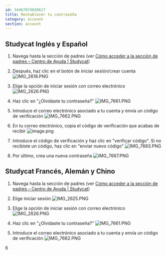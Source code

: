 ```yaml
---
id: 34467074030617
title: Restablecer tu contraseña 
category: account
section: account
---
```

## Studycat Inglés y Español

1. Navega hasta la sección de padres (ver [Cómo acceder a la sección de padres – Centro de Ayuda | Studycat](https://help.studycat.com/hc/en-us/articles/34518228622105/preview/eyJhbGciOiJIUzI1NiJ9.eyJpZCI6MzQ1MTgyMjg2MjIxMDUsImV4cCI6MTcyMDQxMjU1MX0.8DEe5gqzcwGhn9YtGOdFZJbwEjnL1d_JV4GHmWuDeF8))

2. Después, haz clic en el botón de iniciar sesión/crear cuenta ![IMG_2618.PNG](https://help.studycat.com/hc/article_attachments/34482878992025)

3. Elige la opción de iniciar sesión con correo electrónico ![IMG_2626.PNG](https://help.studycat.com/hc/article_attachments/34482878995737)

4. Haz clic en "¿Olvidaste tu contraseña?" ![IMG_7661.PNG](https://help.studycat.com/hc/article_attachments/34469007160729)

5. Introduce el correo electrónico asociado a tu cuenta y envía un código de verificación ![IMG_7662.PNG](https://help.studycat.com/hc/article_attachments/34469007168281)

6. En tu correo electrónico, copia el código de verificación que acabas de recibir ![image.png](https://help.studycat.com/hc/article_attachments/34469007171481)

7. Introduce el código de verificación y haz clic en "verificar código". Si no recibiste un código, haz clic en "enviar nuevo código" ![IMG_7663.PNG](https://help.studycat.com/hc/article_attachments/34469007173273)

8. Por último, crea una nueva contraseña ![IMG_7667.PNG](https://help.studycat.com/hc/article_attachments/34469053229337)

## Studycat Francés, Alemán y Chino

1. Navega hasta la sección de padres (ver [Cómo acceder a la sección de padres – Centro de Ayuda | Studycat](https://help.studycat.com/hc/en-us/articles/34518228622105/preview/eyJhbGciOiJIUzI1NiJ9.eyJpZCI6MzQ1MTgyMjg2MjIxMDUsImV4cCI6MTcyMDQxMjU1MX0.8DEe5gqzcwGhn9YtGOdFZJbwEjnL1d_JV4GHmWuDeF8))

2. Elige iniciar sesión ![IMG_2625.PNG](https://help.studycat.com/hc/article_attachments/34482879039257)

3. Elige la opción de iniciar sesión con correo electrónico ![IMG_2626.PNG](https://help.studycat.com/hc/article_attachments/34482878995737)

4. Haz clic en "¿Olvidaste tu contraseña?" ![IMG_7661.PNG](https://help.studycat.com/hc/article_attachments/34469007160729)

5. Introduce el correo electrónico asociado a tu cuenta y envía un código de verificación ![IMG_7662.PNG](https://help.studycat.com/hc/article_attachments/34469007168281)

6